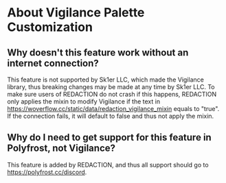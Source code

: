 # About Vigilance Palette Customization

## Why doesn't this feature work without an internet connection?

This feature is not supported by Sk1er LLC, which made the Vigilance library, 
thus breaking changes may be made at any time by Sk1er LLC. To make sure users 
of REDACTION do not crash if this happens, REDACTION only applies the mixin to 
modify Vigilance if the text in https://woverflow.cc/static/data/redaction_vigilance_mixin
equals to "true". If the connection fails, it will default to false and thus not apply the mixin.

## Why do I need to get support for this feature in Polyfrost, not Vigilance?

This feature is added by REDACTION, and thus all support should go to https://polyfrost.cc/discord.